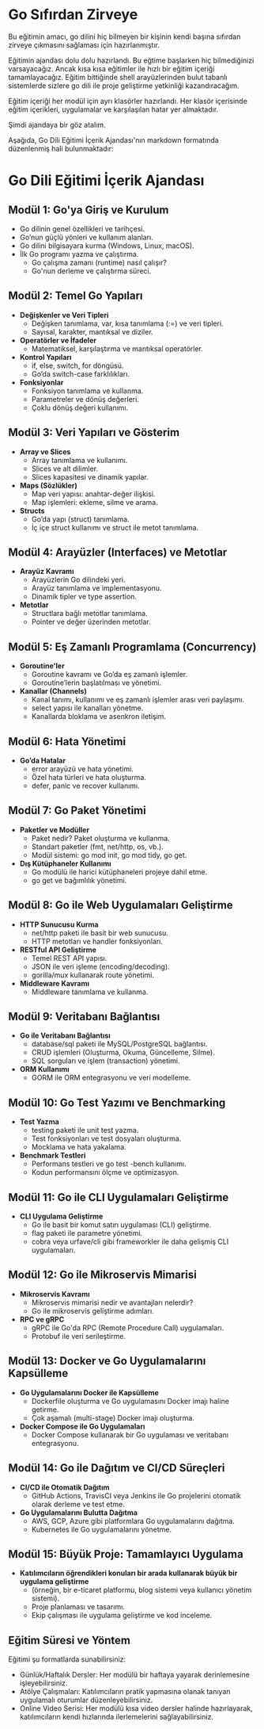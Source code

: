 # Go Sıfırdan Zirveye

Bu eğitimin amacı, go dilini hiç bilmeyen bir kişinin kendi başına sıfırdan zirveye çıkmasını sağlaması için hazırlanmıştır.

Eğitimin ajandası dolu dolu hazırlandı. Bu eğtime başlarken hiç bilmediğinizi varsayacağız. Ancak kısa kısa eğitimler ile hızlı bir eğitim içeriği tamamlayacağız. Eğitim bittiğinde shell arayüzlerinden bulut tabanlı sistemlerde sizlere go dili ile proje geliştirme yetkinliği kazandıracağım. 

Eğitim içeriği her modül için ayrı klasörler hazırlandı. Her klasör içerisinde eğitim içerikleri, uygulamalar ve karşılaşılan hatar yer almaktadır.

Şimdi ajandaya bir göz atalım.

Aşağıda, Go Dili Eğitimi İçerik Ajandası'nın markdown formatında düzenlenmiş hali bulunmaktadır:

# Go Dili Eğitimi İçerik Ajandası

## Modül 1: Go'ya Giriş ve Kurulum
- Go dilinin genel özellikleri ve tarihçesi.
- Go’nun güçlü yönleri ve kullanım alanları.
- Go dilini bilgisayara kurma (Windows, Linux, macOS).
- İlk Go programı yazma ve çalıştırma.
  - Go çalışma zamanı (runtime) nasıl çalışır?
  - Go'nun derleme ve çalıştırma süreci.

## Modül 2: Temel Go Yapıları
- **Değişkenler ve Veri Tipleri**
  - Değişken tanımlama, var, kısa tanımlama (:=) ve veri tipleri.
  - Sayısal, karakter, mantıksal ve diziler.
- **Operatörler ve İfadeler**
  - Matematiksel, karşılaştırma ve mantıksal operatörler.
- **Kontrol Yapıları**
  - if, else, switch, for döngüsü.
  - Go’da switch-case farklılıkları.
- **Fonksiyonlar**
  - Fonksiyon tanımlama ve kullanma.
  - Parametreler ve dönüş değerleri.
  - Çoklu dönüş değeri kullanımı.

## Modül 3: Veri Yapıları ve Gösterim
- **Array ve Slices**
  - Array tanımlama ve kullanımı.
  - Slices ve alt dilimler.
  - Slices kapasitesi ve dinamik yapılar.
- **Maps (Sözlükler)**
  - Map veri yapısı: anahtar-değer ilişkisi.
  - Map işlemleri: ekleme, silme ve arama.
- **Structs**
  - Go’da yapı (struct) tanımlama.
  - İç içe struct kullanımı ve struct ile metot tanımlama.

## Modül 4: Arayüzler (Interfaces) ve Metotlar
- **Arayüz Kavramı**
  - Arayüzlerin Go dilindeki yeri.
  - Arayüz tanımlama ve implementasyonu.
  - Dinamik tipler ve type assertion.
- **Metotlar**
  - Structlara bağlı metotlar tanımlama.
  - Pointer ve değer üzerinden metotlar.

## Modül 5: Eş Zamanlı Programlama (Concurrency)
- **Goroutine'ler**
  - Goroutine kavramı ve Go’da eş zamanlı işlemler.
  - Goroutine’lerin başlatılması ve yönetimi.
- **Kanallar (Channels)**
  - Kanal tanımı, kullanımı ve eş zamanlı işlemler arası veri paylaşımı.
  - select yapısı ile kanalları yönetme.
  - Kanallarda bloklama ve asenkron iletişim.

## Modül 6: Hata Yönetimi
- **Go’da Hatalar**
  - error arayüzü ve hata yönetimi.
  - Özel hata türleri ve hata oluşturma.
  - defer, panic ve recover kullanımı.

## Modül 7: Go Paket Yönetimi
- **Paketler ve Modüller**
  - Paket nedir? Paket oluşturma ve kullanma.
  - Standart paketler (fmt, net/http, os, vb.).
  - Modül sistemi: go mod init, go mod tidy, go get.
- **Dış Kütüphaneler Kullanımı**
  - Go modülü ile harici kütüphaneleri projeye dahil etme.
  - go get ve bağımlılık yönetimi.

## Modül 8: Go ile Web Uygulamaları Geliştirme
- **HTTP Sunucusu Kurma**
  - net/http paketi ile basit bir web sunucusu.
  - HTTP metotları ve handler fonksiyonları.
- **RESTful API Geliştirme**
  - Temel REST API yapısı.
  - JSON ile veri işleme (encoding/decoding).
  - gorilla/mux kullanarak route yönetimi.
- **Middleware Kavramı**
  - Middleware tanımlama ve kullanma.

## Modül 9: Veritabanı Bağlantısı
- **Go ile Veritabanı Bağlantısı**
  - database/sql paketi ile MySQL/PostgreSQL bağlantısı.
  - CRUD işlemleri (Oluşturma, Okuma, Güncelleme, Silme).
  - SQL sorguları ve işlem (transaction) yönetimi.
- **ORM Kullanımı**
  - GORM ile ORM entegrasyonu ve veri modelleme.

## Modül 10: Go Test Yazımı ve Benchmarking
- **Test Yazma**
  - testing paketi ile unit test yazma.
  - Test fonksiyonları ve test dosyaları oluşturma.
  - Mocklama ve hata yakalama.
- **Benchmark Testleri**
  - Performans testleri ve go test -bench kullanımı.
  - Kodun performansını ölçme ve optimizasyon.

## Modül 11: Go ile CLI Uygulamaları Geliştirme
- **CLI Uygulama Geliştirme**
  - Go ile basit bir komut satırı uygulaması (CLI) geliştirme.
  - flag paketi ile parametre yönetimi.
  - cobra veya urfave/cli gibi frameworkler ile daha gelişmiş CLI uygulamaları.

## Modül 12: Go ile Mikroservis Mimarisi
- **Mikroservis Kavramı**
  - Mikroservis mimarisi nedir ve avantajları nelerdir?
  - Go ile mikroservis geliştirme adımları.
- **RPC ve gRPC**
  - gRPC ile Go'da RPC (Remote Procedure Call) uygulamaları.
  - Protobuf ile veri serileştirme.

## Modül 13: Docker ve Go Uygulamalarını Kapsülleme
- **Go Uygulamalarını Docker ile Kapsülleme**
  - Dockerfile oluşturma ve Go uygulamasını Docker imajı haline getirme.
  - Çok aşamalı (multi-stage) Docker imajı oluşturma.
- **Docker Compose ile Go Uygulamaları**
  - Docker Compose kullanarak bir Go uygulaması ve veritabanı entegrasyonu.

## Modül 14: Go ile Dağıtım ve CI/CD Süreçleri
- **CI/CD ile Otomatik Dağıtım**
  - GitHub Actions, TravisCI veya Jenkins ile Go projelerini otomatik olarak derleme ve test etme.
- **Go Uygulamalarını Bulutta Dağıtma**
  - AWS, GCP, Azure gibi platformlara Go uygulamalarını dağıtma.
  - Kubernetes ile Go uygulamalarını yönetme.

## Modül 15: Büyük Proje: Tamamlayıcı Uygulama
- **Katılımcıların öğrendikleri konuları bir arada kullanarak büyük bir uygulama geliştirme**
  - (örneğin, bir e-ticaret platformu, blog sistemi veya kullanıcı yönetim sistemi).
  - Proje planlaması ve tasarımı.
  - Ekip çalışması ile uygulama geliştirme ve kod inceleme.

## Eğitim Süresi ve Yöntem
Eğitimi şu formatlarda sunabilirsiniz:
- Günlük/Haftalık Dersler: Her modülü bir haftaya yayarak derinlemesine işleyebilirsiniz.
- Atölye Çalışmaları: Katılımcıların pratik yapmasına olanak tanıyan uygulamalı oturumlar düzenleyebilirsiniz.
- Online Video Serisi: Her modülü kısa video dersler halinde hazırlayarak, katılımcıların kendi hızlarında ilerlemelerini sağlayabilirsiniz.
